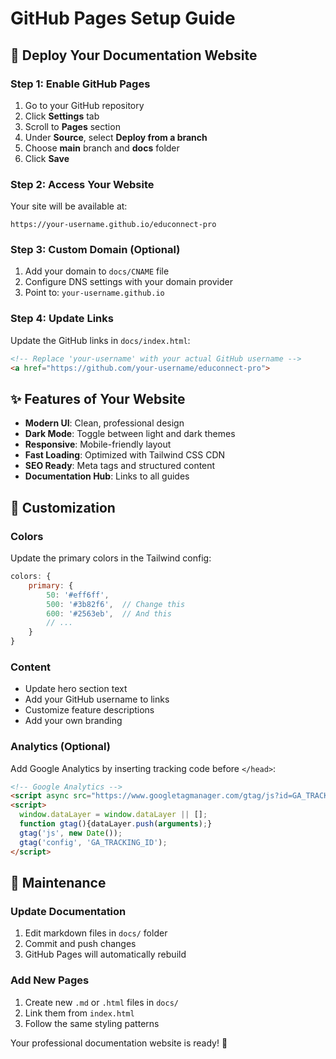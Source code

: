 # GitHub Pages Setup Guide

## 🚀 **Deploy Your Documentation Website**

### **Step 1: Enable GitHub Pages**

1. Go to your GitHub repository
2. Click **Settings** tab
3. Scroll to **Pages** section
4. Under **Source**, select **Deploy from a branch**
5. Choose **main** branch and **docs** folder
6. Click **Save**

### **Step 2: Access Your Website**

Your site will be available at:
```
https://your-username.github.io/educonnect-pro
```

### **Step 3: Custom Domain (Optional)**

1. Add your domain to `docs/CNAME` file
2. Configure DNS settings with your domain provider
3. Point to: `your-username.github.io`

### **Step 4: Update Links**

Update the GitHub links in `docs/index.html`:
```html
<!-- Replace 'your-username' with your actual GitHub username -->
<a href="https://github.com/your-username/educonnect-pro">
```

## ✨ **Features of Your Website**

- **Modern UI**: Clean, professional design
- **Dark Mode**: Toggle between light and dark themes
- **Responsive**: Mobile-friendly layout
- **Fast Loading**: Optimized with Tailwind CSS CDN
- **SEO Ready**: Meta tags and structured content
- **Documentation Hub**: Links to all guides

## 🎨 **Customization**

### **Colors**
Update the primary colors in the Tailwind config:
```javascript
colors: {
    primary: {
        50: '#eff6ff',
        500: '#3b82f6',  // Change this
        600: '#2563eb',  // And this
        // ...
    }
}
```

### **Content**
- Update hero section text
- Add your GitHub username to links
- Customize feature descriptions
- Add your own branding

### **Analytics (Optional)**
Add Google Analytics by inserting tracking code before `</head>`:
```html
<!-- Google Analytics -->
<script async src="https://www.googletagmanager.com/gtag/js?id=GA_TRACKING_ID"></script>
<script>
  window.dataLayer = window.dataLayer || [];
  function gtag(){dataLayer.push(arguments);}
  gtag('js', new Date());
  gtag('config', 'GA_TRACKING_ID');
</script>
```

## 🔧 **Maintenance**

### **Update Documentation**
1. Edit markdown files in `docs/` folder
2. Commit and push changes
3. GitHub Pages will automatically rebuild

### **Add New Pages**
1. Create new `.md` or `.html` files in `docs/`
2. Link them from `index.html`
3. Follow the same styling patterns

Your professional documentation website is ready! 🎉